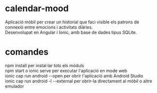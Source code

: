 # calendar-mood
Aplicació mòbil per crear un historial que faci visible els patrons de connexió entre emocions i activitats diàries. \
Desenvolupat en Angular i Ionic, amb base de dades tipus SQLite.

# comandes
npm install per instal·lar tots els móduls \
npm start o ionic serve per executar l'aplicació en mode web \
ionic cap run android --open per obrir l'aplicació amb Android Studio \
ionic cap run android -l --external per obrir-la directament al mòbil o altre emulador
